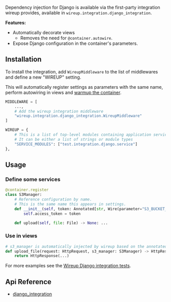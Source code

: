 Dependency injection for Django is available via the first-party integration wireup provides, available in
`wireup.integration.django_integration`.

**Features:**

* Automatically decorate views
    * Removes the need for `@container.autowire`.
* Expose Django configuration in the container's parameters.

## Installation

To install the integration, add `WireupMiddleware` to the list of middlewares and define a new "WIREUP" setting.

This will automatically register settings as parameters with the same name, perform autowiring 
in views and [warmup the container](../optimizing_container.md).

```python title="settings.py"
MIDDLEWARE = [
    ...,
    # Add the wireup integration middleware
    "wireup.integration.django_integration.WireupMiddleware"
]

WIREUP = {
    # This is a list of top-level modules containing application services.
    # It can be either a list of strings or module types
    "SERVICE_MODULES": ["test.integration.django.service"]
},
```


## Usage

### Define some services

```python title="app/services/s3_manager.py"
@container.register
class S3Manager:
    # Reference configuration by name.
    # This is the same name this appears in settings.
    def __init__(self, token: Annotated[str, Wire(parameter="S3_BUCKET_ACCESS_TOKEN")]):
        self.access_token = token

    def upload(self, file: File) -> None: ...
```

### Use in views
```python title="app/views.py"
# s3_manager is automatically injected by wireup based on the annotated type.
def upload_file(request: HttpRequest, s3_manager: S3Manager) -> HttpResponse:
    return HttpResponse(...)

```

For more examples see the [Wireup Django integration tests](https://github.com/maldoinc/wireup/tree/master/test/integration/django).


## Api Reference

* [django_integration](../class/django_integration.md)
